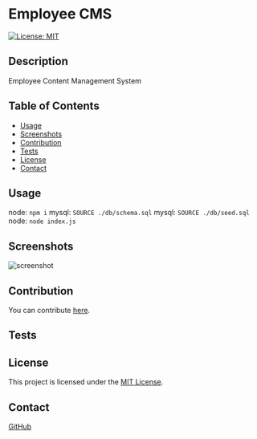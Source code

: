 # Employee CMS
[![License: MIT](https://img.shields.io/badge/License-MIT-blue.svg)](https://opensource.org/licenses/MIT)
## Description
Employee Content Management System
## Table of Contents
- [Usage](#usage)
- [Screenshots](#screenshots)
- [Contribution](#contribution)
- [Tests](#tests)
- [License](#license)
- [Contact](#contact)


## Usage
node: `npm i`
mysql: `SOURCE ./db/schema.sql`
mysql: `SOURCE ./db/seed.sql`
node: `node index.js`
## Screenshots
![screenshot](./screenshots/screenshot.png)

## Contribution
You can contribute [here](https://github.com/jroller33/Employee-CMS).

## Tests

## License
This project is licensed under the [MIT License](https://www.mit.edu/~amini/LICENSE.md).

## Contact
[GitHub](https://github.com/jroller33)

